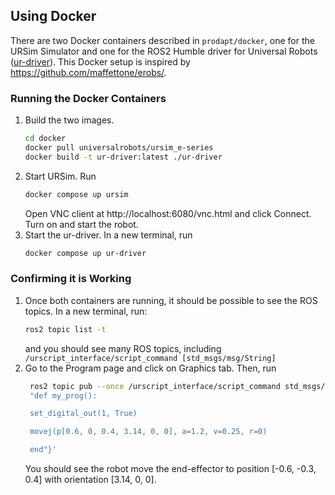 ## Using Docker

There are two Docker containers described in `prodapt/docker`, one for the URSim Simulator and one for the ROS2 Humble driver for Universal Robots ([ur-driver](../docker/ur-driver/Dockerfile)). This Docker setup is inspired by https://github.com/maffettone/erobs/.

### Running the Docker Containers
1. Build the two images.
    ```bash
    cd docker
    docker pull universalrobots/ursim_e-series
    docker build -t ur-driver:latest ./ur-driver
    ```
2. Start URSim. Run
    ```bash
    docker compose up ursim
    ```
    Open VNC client at http://localhost:6080/vnc.html and click Connect.
    Turn on and start the robot.
3. Start the ur-driver. In a new terminal, run
    ```bash
    docker compose up ur-driver
    ```

### Confirming it is Working
1. Once both containers are running, it should be possible to see the ROS topics. In a new terminal, run:
   ```bash
   ros2 topic list -t
   ```
   and you should see many ROS topics, including `/urscript_interface/script_command [std_msgs/msg/String]`
2. Go to the Program page and click on Graphics tab. Then, run
   ```bash
    ros2 topic pub --once /urscript_interface/script_command std_msgs/msg/String '{data:
    "def my_prog():

    set_digital_out(1, True)

    movej(p[0.6, 0, 0.4, 3.14, 0, 0], a=1.2, v=0.25, r=0)

    end"}'
    ```
    You should see the robot move the end-effector to position [-0.6, -0.3, 0.4] with orientation [3.14, 0, 0].
